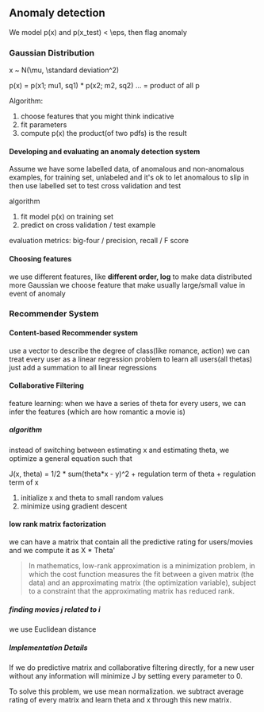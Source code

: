 
## Anomaly detection 
We model p(x) and p(x_test) < \eps, then flag anomaly 

### Gaussian Distribution 
x ~ N(\mu, \standard deviation^2)

p(x) = 
p(x1; mu1, sq1) * p(x2; m2, sq2) ... = product of all p

Algorithm: 
1. choose features that you might think indicative 
2. fit parameters 
3. compute p(x)
the product(of two pdfs) is the result 


#### Developing and evaluating an anomaly detection system 
Assume we have some labelled data, of anomalous and non-anomalous examples, 
for training set, unlabeled and it's ok to let anomalous to slip in 
then use labelled set to test cross validation and test 

algorithm 
1. fit model p(x) on training set
1. predict on cross validation / test example 

evaluation metrics: big-four / precision, recall / F score 


#### Choosing features 
we use different features, like **different order, log** to make data distributed more Gaussian 
we choose feature that make usually large/small value in event of anomaly 

### Recommender System

#### Content-based Recommender system
use a vector to describe the degree of class(like romance, action)
we can treat every user as a linear regression problem 
to learn all users(all thetas)
just add a summation to all linear regressions 

#### Collaborative Filtering 
feature learning: 
when we have a series of theta for every users, we can infer the features (which are how romantic a movie is)

##### algorithm 
instead of switching between estimating x and estimating theta, we optimize a general equation such that 

J(x, theta) = 1/2 * sum(theta*x - y)^2 + regulation term of theta + regulation term of x 

1. initialize x and theta to small random values 
2. minimize using gradient descent 

#### low rank matrix factorization 
we can have a matrix that contain all the predictive rating for users/movies 
and we compute it as 
X * Theta'
>In mathematics, low-rank approximation is a minimization problem, in which the cost function measures the fit between a given matrix (the data) and an approximating matrix (the optimization variable), subject to a constraint that the approximating matrix has reduced rank. 

##### finding movies j related to i 
we use Euclidean distance 

##### Implementation Details 
If we do predictive matrix and collaborative filtering directly, for a new user without any information will minimize J by setting every parameter to 0.

To solve this problem, we use mean normalization. 
we subtract average rating of every matrix and learn theta and x through this new matrix. 